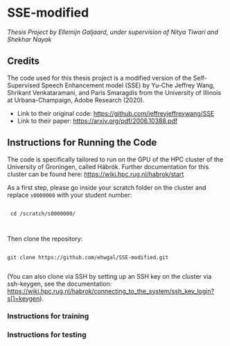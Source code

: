 # SSE-modified  
_Thesis Project by Ellemijn Galjaard, under supervision of Nitya Tiwari and Shekhar Nayak_

## Credits
The code used for this thesis project is a modified version of the Self-Supervised Speech Enhancement model (SSE) by Yu-Che Jeffrey Wang, Shrikant Venkataramani, and Paris Smaragdis from the University of Illinois at Urbana-Champaign, Adobe Research (2020).  

- Link to their original code: https://github.com/jeffreyjeffreywang/SSE
- Link to their paper: https://arxiv.org/pdf/2006.10388.pdf

## Instructions for Running the Code
The code is specifically tailored to run on the GPU of the HPC cluster of the University of Groningen, called Hábrók.
Further documentation for this cluster can be found here: https://wiki.hpc.rug.nl/habrok/start  

As a first step, please go inside your scratch folder on the cluster and replace ```s0000000``` with your student number:  
```  

 cd /scratch/s0000000/  

  
```
  
Then clone the repository:
```  

git clone https://github.com/ehwgal/SSE-modified.git  


```
(You can also clone via SSH by setting up an SSH key on the cluster via ssh-keygen, see the documentation: https://wiki.hpc.rug.nl/habrok/connecting_to_the_system/ssh_key_login?s[]=keygen).


### Instructions for training


### Instructions for testing
